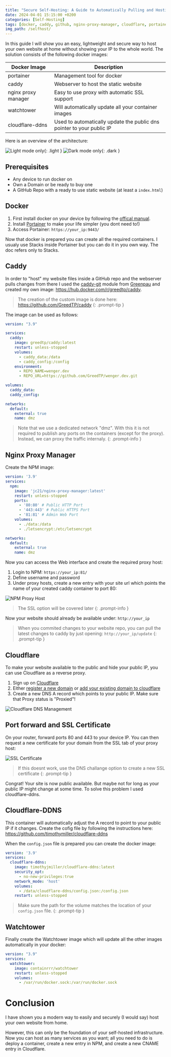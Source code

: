 ```yaml
---
title: "Secure Self-Hosting: A Guide to Automatically Pulling and Hosting Your Static Website from GitHub"
date: 2024-04-01 15:15:00 +0200 
categories: [Self-Hosting]
tags: [docker, caddy, github, nginx-proxy-manager, cloudflare, portainer]
img_path: /selfhost/
---
```


In this guide I will show you an easy, lightweight and secure way to host your own website at home without showing your IP to the whole world.
The solution consists of the following docker images:

| Docker Image      | Description |
| ----------- | ----------- |
| portainer | Management tool for docker |
| caddy      | Webserver to host the static website |
| nginx proxy manager   | Easy to use proxy with automatic SSL support |
| watchtower | Will automatically update all your container images |
| cloudflare-ddns | Used to automatically update the public dns pointer to your public IP |

Here is an overview of the architecture:

![Light mode only](architecture_light.png){: .light }
![Dark mode only](architecture_dark.png){: .dark }

## Prerequisites
- Any device to run docker on
- Own a Domain or be ready to buy one
- A GitHub Repo with a ready to use static website (at least a `index.html`)

## Docker
1. First install docker on your device by following the [offical manual](https://docs.docker.com/engine/install/).
2. Install [Portainer](https://docs.portainer.io/start/install-ce) to make your life simpler (you dont need to!)
3. Access Portainer: `https://your_ip:9443/`

Now that docker is prepared you can create all the required containers. I usualy use Stacks inside Portainer but you can do it in you own way. The doc refers only to Stacks.

## Caddy
In order to "host" my website files inside a GitHub repo and the webserver pulls changes from there I used the [caddy-git](https://github.com/greenpau/caddy-git) module from [Greenpau](https://github.com/greenpau) and created my own image: https://hub.docker.com/r/greedtp/caddy.

> The creation of the custom image is done here: https://github.com/GreedTP/caddy
{: .prompt-tip }

The image can be used as follows:
```yaml
version: "3.9"

services:
  caddy:
    image: greedtp/caddy:latest
    restart: unless-stopped
    volumes:
      - caddy_data:/data
      - caddy_config:/config
    environment:
      - REPO_NAME=wenger.dev
      - REPO_URL=https://github.com/GreedTP/wenger.dev.git

volumes:
  caddy_data:
  caddy_config:

networks:
  default:
    external: true
    name: dmz
```
> Note that we use a dedicated network "dmz". With this it is not required to publish any ports on the containers (except for the proxy). Instead, we can proxy the traffic internaly.
{: .prompt-info }

## Nginx Proxy Manager
Create the NPM image:
```yaml
version: '3.9'
services:
  npm:
    image: 'jc21/nginx-proxy-manager:latest'
    restart: unless-stopped
    ports:
      - '80:80' # Public HTTP Port
      - '443:443' # Public HTTPS Port
      - '81:81' # Admin Web Port
    volumes:
      - ./data:/data
      - ./letsencrypt:/etc/letsencrypt

networks:
  default:
    external: true
    name: dmz
```
Now you can access the Web interface and create the required proxy host:
1. Login to NPM: `https://your_ip:81/`
2. Define username and password
3. Under proxy hosts, create a new entry with your site url which points the name of your created caddy container to port 80:

![NPM Proxy Host](npm01.png)

> The SSL option will be covered later
{: .prompt-info }

Now your website should already be available under: `http://your_ip`

> When you commited changes to your website repo, you can pull the latest changes to caddy by just opening: `http://your_ip/update`
{: .prompt-tip }


## Cloudflare
To make your website available to the public and hide your public IP, you can use Cloudflare as a reverse proxy.

1. Sign up on [Cloudflare](https://www.cloudflare.com/)
2. Either [register a new domain](https://www.cloudflare.com/products/registrar/) or [add your existing domain to cloudflare](https://developers.cloudflare.com/fundamentals/setup/manage-domains/add-site/)
3. Create a new DNS A record which points to your public IP. Make sure that Proxy status is "Proxied"!

![Cloudflare DNS Management](cloudflare.png)

## Port forward and SSL Certificate
On your router, forward ports 80 and 443 to your device IP. You can then request a new certificate for your domain from the SSL tab of your proxy host:

![SSL Certificate](npm02.png)

> If this doesnt work, use the DNS challange option to create a new SSL certificate
{: .prompt-tip }

Congrat! Your site is now public available. But maybe not for long as your public IP might change at some time. To solve this problem I used cloudflare-ddns.

## Cloudflare-DDNS
This container will automatically adjust the A record to point to your public IP if it changes.
Create the cofig file by following the instructions here: https://github.com/timothymiller/cloudflare-ddns

When the `config.json` file is prepared you can create the docker image:
```yaml
version: '3.9'
services:
  cloudflare-ddns:
    image: timothyjmiller/cloudflare-ddns:latest
    security_opt:
      - no-new-privileges:true
    network_mode: 'host'
    volumes:
      - /data/cloudflare-ddns/config.json:/config.json
    restart: unless-stopped
```

> Make sure the path for the volume matches the location of your `config.json` file.
{: .prompt-tip }

## Watchtower
Finally create the Watchtower image which will update all the other images automatically in your docker:
```yaml
version: "3.9"
services:
  watchtower:
    image: containrrr/watchtower
    restart: unless-stopped
    volumes:
      - /var/run/docker.sock:/var/run/docker.sock
```

# Conclusion
I have shown you a modern way to easily and securely (I would say) host your own website from home.

However, this can only be the foundation of your self-hosted infrastructure. Now you can host as many services as you want; all you need to do is deploy a container, create a new entry in NPM, and create a new CNAME entry in Cloudflare.
